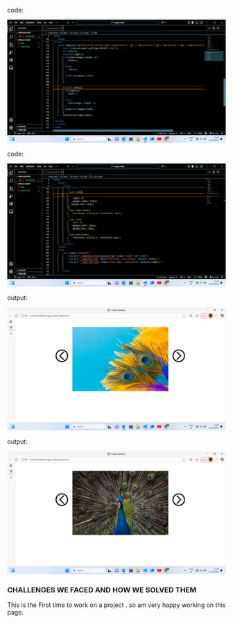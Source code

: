 
code:

![image slideshow](./img/Screenshot%20(94).png)

code:

![image slideshow](./img/Screenshot%20(95).png)

output:

![image slideshow](./img/Screenshot%20(96).png)

output:

![image slideshow](./img/Screenshot%20(97).png)


### CHALLENGES WE FACED AND HOW WE SOLVED THEM

This is the First time to work on a project . so am very happy working on this page.
